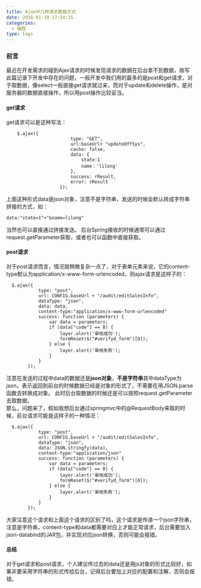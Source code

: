 ```yaml
---
title: Ajax中几种请求数据方式
date: 2018-01-10 17:54:15
categories:
  - 编程
type: tags
---
```

### 前言

最近在开发需求的碰到Ajax请求的时候发现请求的数据在后台拿不到数据，故写此篇记录下开发中存在的问题，一般开发中我们用的最多的是post和get请求，对于取数据，像select一般直接get请求就过来，而对于update和delete操作，是对服务器的数据直接操作，所以用post操作比较妥当。
#### get请求
get请求可以是这种写法：
```
	$.ajax({
						type: "GET",
				        url:baseUrl+ "updateOffSys",
				        cache: false,
				        data: {
				        	state:1
				        	name：'lilong'
				        },
				        success: rResult,
				        error: rResult
					});
```
上面这种形式data是json对象，注意不是字符串，发送的时候会默认转成字符串拼接的方式，如：

```
data:"state=1"+"&name=lilong"
```
当然也可以直接通过拼接发送。
后台Spring接收的时候通常可以通过request.getParameter获取，或者也可以函数中直接获取。
#### post请求
对于post请求而言，情况就稍微复杂一点了，对于表单元素来说，它的content-type默认为application/x-www-form-urlencoded，则ajax请求是这样子的：


```
  $.ajax({
            type: "post",
            url: CONFIG.baseUrl + "/audit/editSalesInfo",
            dataType: "json",
            data: data,
            content-type:"application/x-www-form-urlencoded"
            success: function (parameters) {
                var data = parameters;
                if (data["code"] == 0) {
                    layer.alert('审核成功');
                    formReset($("#verifyd_form")[0]);
                } else {
                    layer.alert('审核失败');
                }
            }
        });
```
注意在发送的过程中data的数据还是**json对象**，**不是字符串**其中dataType为json，表示返回到前台的时候数据已经是对象的形式了，不需要在用JSON.parse函数去转换成对象。
此时后台取数据的时候还是可以按照request.getParameter去取数据。  
那么，问题来了，假如我想后台通过springmvc中的@RequestBody来取的时候，前台请求可能是这样子的一种情况：

```
  $.ajax({
            type: "post",
            url: CONFIG.baseUrl + "/audit/editSalesInfo",
            dataType: "json",
            data: JSON.stringfy(data),
            content-type:"application/json"
            success: function (parameters) {
                var data = parameters;
                if (data["code"] == 0) {
                    layer.alert('审核成功');
                    formReset($("#verifyd_form")[0]);
                } else {
                    layer.alert('审核失败');
                }
            }
        });
```
大家注意这个请求和上面这个请求的区别了吗，这个请求是传递一个json字符串，注意是字符串，content-type和data都需要对应上才能正常请求，后台需要加入json-databind的JAR包，并实现对应json转换，否则可能会报错。

#### 总结
对于get请求和post请求，个人建议传过去的data还是用js对象的形式比较好，如果非要采用字符串的形式传给后台，记得后台要加上对应的配置和注解，否则会报错。